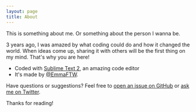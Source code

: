 ```yaml
---
layout: page
title: About
---
```


<p class="message">
  This is something about me. Or something about the person I wanna be.
</p>

3 years ago, I was amazed by what coding could do and how it changed the world. When ideas come up, sharing it with others will be the first thing on my mind. That's why you are here!


* Coded with [Sublime Text 2](http://sublimetext.com), an amazing code editor
* It's made by [@EmmaFTW](https://twitter.com/Emmaxywang).

Have questions or suggestions? Feel free to [open an issue on GitHub](https://github.com/) or [ask me on Twitter](https://twitter.com/Emmaxywang).

Thanks for reading!

